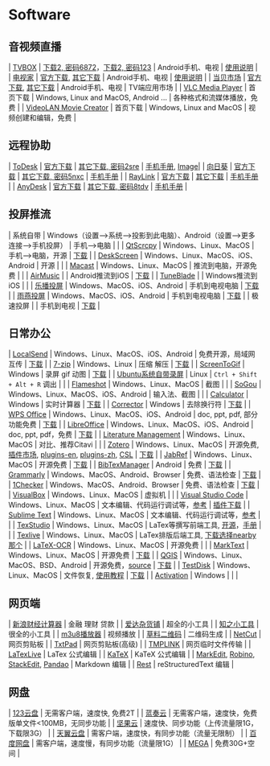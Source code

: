 # Software

## 音视频直播

| [TVBOX](https://leezn.github.io/TVBox) | [下载2, 密码6872](https://www.123pan.com/s/eQ0vjv-Bfx13.html)，[下载2, 密码123](https://tsq.lanzouf.com/b0c4nr91c)  | Android手机、电视  | [使用说明](./TVBox.md) |
| [电视家](https://www.tvapk.net/) | [官方下载](https://www.tvapk.net/), [其它下载](https://www.123pan.com/s/eQ0vjv-LW413.html)  | Android手机、电视  | [使用说明](https://www.tvapk.net/course) |
| [当贝市场](https://www.dangbei.com/)  | [官方下载](https://www.dangbei.com/apps/), [其它下载](https://www.123pan.com/s/eQ0vjv-5W413.html) | Android手机、电视 |  TV端应用市场  |
| [VLC Media Player](https://www.videolan.org/vlc/)   | 首页下载 |  Windows, Linux and MacOS, Android ...  | 各种格式和流媒体播放，免费  |
| [VideoLAN Movie Creator](https://www.videolan.org/vlmc/)   | 首页下载 |  Windows, Linux and MacOS  | 视频创建和编辑，免费  |


## 远程协助

| [ToDesk](https://www.todesk.com/) | [官方下载](https://www.todesk.com/download.html) | [其它下载, 密码2sre](https://wwqe.lanzouy.com/b04wajkcd) | [手机手册](https://www.todesk.com/helpcenter/solo-104.html), [Image](./ToDesk.md)|
| [向日葵](https://sunlogin.oray.com/)  | [官方下载](https://sunlogin.oray.com/download?categ=personal) | [其它下载, 密码5nxc](https://wwqe.lanzouy.com/b04wajk5g) | [手机手册](https://service.oray.com/category/340_1.html)  |
| [RayLink](https://www.raylink.live/)  | [官方下载](https://www.raylink.live/download.html) | [其它下载](https://www.123pan.com/s/eQ0vjv-6W413.html) | [手机手册](https://www.raylink.live/helpcenter/support-1048.html)  |
| [AnyDesk](https://anydesk.com/)      | [官方下载](https://anydesk.com/en/downloads/android) | [其它下载, 密码8tdv](https://wwqe.lanzouy.com/b04wajkef)  | [手机手册]() |

## 投屏推流

| 系统自带  | Windows（设置-->系统-->投影到此电脑）、Android（设置-->更多连接-->手机投屏）  | 手机-->电脑   |     |
| [QtScrcpy](https://github.com/barry-ran/QtScrcpy)  |  Windows、Linux、MacOS  | 手机-->电脑，开源   | [下载](https://www.123pan.com/s/eQ0vjv-yW413.html)  |
| [DeskScreen](https://deskreen.com/) | Windows、Linux、MacOS、iOS、Android | 开源 |   |
| [Macast](https://xfangfang.github.io/Macast/)   |  Windows、Linux、MacOS |  推流到电脑，开源免费 |    |
| [AirMusic](https://www.airmusic.app/)   |   | Android推流到iOS | [下载](https://www.123pan.com/s/eQ0vjv-VW413.html)  |
| [TuneBlade](http://www.tuneblade.com/)   |    | Windows推流到iOS |    |
| [乐播投屏](https://www.lebo.cn/)   | Windows、MacOS、iOS、Android   | 手机到电视电脑 | [下载](https://www.123pan.com/s/eQ0vjv-lOx13.html)   |
| [雨燕投屏](https://www.1001tvs.cn/)   | Windows、MacOS、iOS、Android   | 手机到电视电脑 | [下载](https://www.123pan.com/s/eQ0vjv-7Ox13.html)   |
| 极速投屏   |    | 手机到电视 | [下载](https://www.123pan.com/s/eQ0vjv-lOx13.html)   |
 

## 日常办公

| [LocalSend](https://localsend.org)  | Windows、Linux、MacOS、iOS、Android   | 免费开源，局域网互传   |  [下载](https://www.123pan.com/s/eQ0vjv-Ffx13.html)  |
| [7-zip](https://www.7-zip.org/)  | Windows、Linux  |  压缩 解压 | [下载](https://www.123pan.com/s/eQ0vjv-Xfx13.html)  |
| [ScreenToGif](https://www.screentogif.com/)  | Windows  |  录屏 gif 动图 | [下载](https://www.123pan.com/s/eQ0vjv-wfx13.html)  |
| [Ubuntu系统自带录屏](https://ubuntuhandbook.org/index.php/2020/01/record-ubuntu-desktop-built-in-screen-recorder/) | Linux  | ``Ctrl + Shift + Alt + R`` 调出 |    |
| [Flameshot](https://flameshot.org/)  | Windows、Linux、MacOS  |  截图 |    |
| [SoGou](https://shurufa.sogou.com/)  | Windows、Linux、MacOS、iOS、Android  |  输入法、截图 |    |
| [Calculator](https://iridescent.ink/projects/software/)    |   Windows     |  实时计算器 | [下载](https://www.123pan.com/s/eQ0vjv-Gfx13.html) |
| [Corrector](https://iridescent.ink/projects/software/)    |   Windows     |  去除换行符 | [下载](https://www.123pan.com/s/eQ0vjv-Pfx13.html)  |
| [WPS Office](https://www.wps.cn/)    |   Windows、Linux、MacOS、iOS、Android     |  doc, ppt, pdf, 部分功能免费 | [下载](https://www.wps.cn/product/)  |
| [LibreOffice](https://www.libreoffice.org/)    |   Windows、Linux、MacOS、iOS、Android     |  doc, ppt, pdf，免费 | [下载](https://www.libreoffice.org/download/)  |
| [Literature Management](https://blog.csdn.net/enjoyyl/article/details/46523695) |  Windows、Linux、MacOS | 对比、推荐Citavi |   |
| [Zotero](https://www.zotero.org/) |  Windows、Linux、MacOS  | 开源免费, [插件市场](https://github.com/syt2/zotero-addons), [plugins-en](https://www.zotero.org/support/plugins), [plugins-zh](https://plugins.zotero-chinese.com/#/), [CSL](https://www.zotero.org/styles)    | [下载](https://www.zotero.org/download/) |
| [JabRef](https://www.jabref.org/) |  Windows、Linux、MacOS  | 开源免费    | [下载](https://www.123pan.com/s/eQ0vjv-cW413.html) |
| [BibTexManager](https://play.google.com/store/apps/details?id=org.eu.thedoc.bibtexmanager) |  Android  |  免费   | [下载](https://www.123pan.com/s/eQ0vjv-yBx13.html) |
| [Grammarly](https://www.grammarly.com/) |  Windows、MacOS、Android、Browser  |  免费、语法检查   | [下载](https://www.grammarly.com/desktop) |
| [1Checker](http://www.1checker.com/) |  Windows、MacOS、Android、Browser  |  免费、语法检查   | [下载](http://www.1checker.com/Products/DownLoad?product=Desktop) |
| [VisualBox](https://www.cgsecurity.org/wiki/TestDisk)  | Windows、Linux、MacOS  | 虚拟机 |    |
| [Visual Studio Code](https://code.visualstudio.com/)    |   Windows、Linux、MacOS  |  文本编辑、代码运行调试等，[参考](https://blog.csdn.net/enjoyyl/article/details/123857521) |  [插件下载](https://www.123pan.com/s/eQ0vjv-9C413.html) |
| [Sublime Text](http://www.sublimetext.com/)    |   Windows、Linux、MacOS  |  文本编辑、代码运行调试等，[参考](https://iridescent.blog.csdn.net/article/details/50057491) |   |
| [TexStudio](https://texstudio.sourceforge.net/) | Windows、Linux、MacOS   | LaTex等撰写前端工具, [开源](https://github.com/texstudio-org/texstudio)，[手册](https://texstudio-org.github.io/)  |   |
| [Texlive](https://tug.org/texlive)  | Windows、Linux、MacOS  | LaTex排版后端工具, [下载选择nearby那个](https://www.tug.org/texlive/acquire-iso.html)  |
| [LaTeX-OCR](https://lukas-blecher.github.io/LaTeX-OCR/)  | Windows、Linux、MacOS  |  开源免费  |   |
| [MarkText](https://www.marktext.cc/)  |  Windows、Linux、MacOS  | 开源免费  | [下载](https://www.123pan.com/s/eQ0vjv-Yfx13.html)    |
| [QGIS](https://www.qgis.org/)  |  Windows、Linux、MacOS、BSD、Android  | 开源免费，[source](https://github.com/qgis/QGIS)  | [下载](https://www.qgis.org/en/site/forusers/download.html)    |
| [TestDisk](https://www.cgsecurity.org/wiki/TestDisk)  | Windows、Linux、MacOS  | 文件恢复, [使用教程](https://iridescent.blog.csdn.net/article/details/125034356)  |  [下载](https://www.123pan.com/s/eQ0vjv-dC413.html)  |
| [Activation](http://win激活.top) | Windows   |     |      |


## 网页端

| [新浪财经计算器](http://finance.sina.com.cn/calc/)  | 金融 理财 贷款 |
| [爱达杂货铺](https://adzhp.xyz/)  | 超全的小工具 |
| [知之小工具](https://www.100xgj.com/)  | 很全的小工具 |
| [m3u8播放器](https://m3u8play.com) | 视频播放 |
| [草料二维码](https://cli.im/)  | 二维码生成  |
| [NetCut](http://netcut.cn) |  网页剪贴板  |
| [TxtPad](http://txtpad.cn) |  网页剪贴板(高级)  |
| [TMPLINK](http://www.tmp.link) |  网页临时文件传输  |
| [LaTexLive](https://www.latexlive.com/)  | LaTex 公式编辑   |
| [KaTeX](https://katex.org/)  | KaTeX 公式编辑   |
| [MarkEdit](https://markdit.com), [Robino](https://typo.robino.dev/), [StackEdit](https://stackedit.io/), [Pandao](https://pandao.github.io/editor.md/en.html)  | Markdown 编辑   |
| [Rest](https://rsted.info.ucl.ac.be/)  |  reStructuredText 编辑 |


## 网盘

| [123云盘](https://www.123pan.com)  | 无需客户端，速度快, 免费2T |
| [蓝奏云](https://www.lanzou.com) | 无需客户端，速度快，免费版单文件<100MB，无同步功能  |
| [坚果云](https://www.jianguoyun.com/) | 速度快、同步功能（上传流量限1G，下载限3G） |
| [天翼云盘](https://cloud.189.cn/) | 需客户端，速度快，有同步功能（流量无限制）  |
| [百度网盘](https://pan.baidu.com/) | 需客户端，速度慢，有同步功能（流量限1G）  |
| [MEGA](https://mega.nz/)  | 免费30G+空间  |



